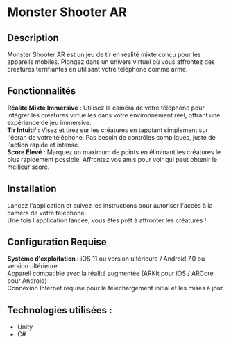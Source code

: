 # Monster Shooter AR

## Description

Monster Shooter AR est un jeu de tir en réalité mixte conçu pour les appareils mobiles. Plongez dans un univers virtuel où vous affrontez des créatures terrifiantes en utilisant votre téléphone comme arme.

## Fonctionnalités

**Réalité Mixte Immersive :** Utilisez la caméra de votre téléphone pour intégrer les créatures virtuelles dans votre environnement réel, offrant une expérience de jeu immersive.<br/>
**Tir Intuitif :** Visez et tirez sur les créatures en tapotant simplement sur l'écran de votre téléphone. Pas besoin de contrôles compliqués, juste de l'action rapide et intense.<br/>
**Score Élevé :** Marquez un maximum de points en éliminant les créatures le plus rapidement possible. Affrontez vos amis pour voir qui peut obtenir le meilleur score.


## Installation

Lancez l'application et suivez les instructions pour autoriser l'accès à la caméra de votre téléphone.<br/>
Une fois l'application lancée, vous êtes prêt à affronter les créatures !

## Configuration Requise

**Système d'exploitation :** 
iOS 11 ou version ultérieure / Android 7.0 ou version ultérieure<br/>
Appareil compatible avec la réalité augmentée (ARKit pour iOS / ARCore pour Android)<br/>
Connexion Internet requise pour le téléchargement initial et les mises à jour.

## Technologies utilisées : 
* Unity
* C#

